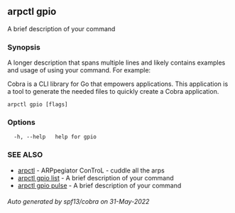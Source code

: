 ## arpctl gpio

A brief description of your command

### Synopsis

A longer description that spans multiple lines and likely contains examples
and usage of using your command. For example:

Cobra is a CLI library for Go that empowers applications.
This application is a tool to generate the needed files
to quickly create a Cobra application.

```
arpctl gpio [flags]
```

### Options

```
  -h, --help   help for gpio
```

### SEE ALSO

* [arpctl](arpctl.md)	 - ARPpegiator ConTroL - cuddle all the arps
* [arpctl gpio list](arpctl_gpio_list.md)	 - A brief description of your command
* [arpctl gpio pulse](arpctl_gpio_pulse.md)	 - A brief description of your command

###### Auto generated by spf13/cobra on 31-May-2022
